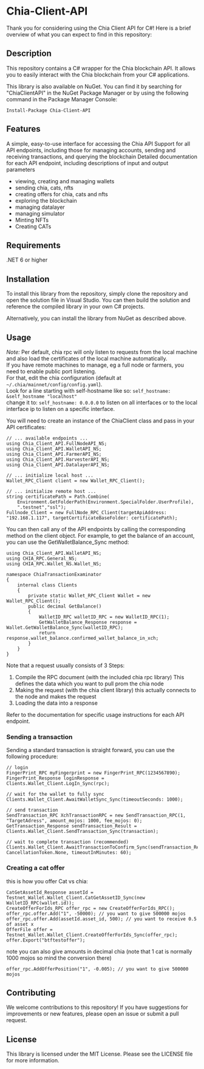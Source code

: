 # Chia-Client-API
Thank you for considering using the Chia Client API for C#! Here is a brief overview of what you can expect to find in this repository:

## Description
This repository contains a C# wrapper for the Chia blockchain API. It allows you to easily interact with the Chia blockchain from your C# applications.

This library is also available on NuGet. You can find it by searching for "ChiaClientAPI" in the NuGet Package Manager or by using the following command in the Package Manager Console:
```
Install-Package Chia-Client-API
```
## Features
A simple, easy-to-use interface for accessing the Chia API
Support for all API endpoints, including those for managing accounts, sending and receiving transactions, and querying the blockchain
Detailed documentation for each API endpoint, including descriptions of input and output parameters
- viewing, creating and managing wallets
- sending chia, cats, nfts
- creating offers for chia, cats and nfts
- exploring the blockchain
- managing datalayer
- managing simulator
- Minting NFTs
- Creating CATs

## Requirements
.NET 6 or higher
## Installation
To install this library from the repository, simply clone the repository and open the solution file in Visual Studio. You can then build the solution and reference the compiled library in your own C# projects.

Alternatively, you can install the library from NuGet as described above.

## Usage
*Note:* Per default, chia rpc will only listen to requests from the local machine and also load the certificates of the local machine automatically.  
If you have remote machines to manage, eg a full node or farmers, you need to enable public port listening.  
For that, edit the chia configuration (default at `~/.chia/mainnet/config/config.yaml`).  
Look for a line starting with self-hostname like so: `self_hostname: &self_hostname "localhost"`   
change it to: `self_hostname: 0.0.0.0` to listen on all interfaces or to the local interface ip to listen on a specific interface.  

You will need to create an instance of the ChiaClient class and pass in your API certificates:
```
// ... available endpoints ...
using Chia_Client_API.FullNodeAPI_NS;
using Chia_Client_API.WalletAPI_NS;
using Chia_Client_API.FarmerAPI_NS;
using Chia_Client_API.HarvesterAPI_NS;
using Chia_Client_API.DatalayerAPI_NS;

// ... initialize local host ...
Wallet_RPC_Client client = new Wallet_RPC_Client();

// ... initialize remote host ...
string certificatePath = Path.Combine(
    Environment.GetFolderPath(Environment.SpecialFolder.UserProfile),
    ".testnet","ssl");
Fullnode_Client = new FullNode_RPC_Client(targetApiAddress: "192.168.1.117", targetCertificateBaseFolder: certificatePath);
```

You can then call any of the API endpoints by calling the corresponding method on the client object. For example, to get the balance of an account, you can use the GetWalletBalance_Sync method:
```
using Chia_Client_API.WalletAPI_NS;
using CHIA_RPC.General_NS;
using CHIA_RPC.Wallet_NS.Wallet_NS;

namespace ChiaTransactionExaminator
{
    internal class Clients
    {
        private static Wallet_RPC_Client Wallet = new Wallet_RPC_Client();
        public decimal GetBalance()
        {
            WalletID_RPC walletID_RPC = new WalletID_RPC(1);
            GetWalletBalance_Response response = Wallet.GetWalletBalance_Sync(walletID_RPC);
            return response.wallet_balance.confirmed_wallet_balance_in_xch;
        }
    }
}
```
Note that a request usually consists of 3 Steps:
1. Compile the RPC document (with the included chia rpc library)
This defines the data which you want to pull prom the chia node
2. Making the request (with the chia client library)
this actually connects to the node and makes the request
3. Loading the data into a response

Refer to the documentation for specific usage instructions for each API endpoint.

### Sending a transaction
Sending a standard transaction is straight forward, you can use the following procedure:
```
// login
FingerPrint_RPC myFingerprint = new FingerPrint_RPC(1234567890);
FingerPrint_Response loginResponse = Clients.Wallet_Client.LogIn_Sync(rpc);

// wait for the wallet to fully sync
Clients.Wallet_Client.AwaitWalletSync_Sync(timeoutSeconds: 1000);

// send transaction
SendTransaction_RPC XchTransactionRPC = new SendTransaction_RPC(1, "TargetAdress", amount_mojos: 1000, fee_mojos: 0);
GetTransaction_Response sendTransaction_Result = Clients.Wallet_Client.SendTransaction_Sync(transaction);

// wait to complete transaction (recommended)
Clients.Wallet_Client.AwaitTransactionToConfirm_Sync(sendTransaction_Result, CancellationToken.None, timeoutInMinutes: 60);
```

### Creating a cat offer
this is how you offer Cat vs chia:
```
CatGetAssetId_Response assetId = Testnet_Wallet.Wallet_Client.CatGetAssetID_Sync(new WalletID_RPC(wallet.id));
CreateOfferForIds_RPC offer_rpc = new CreateOfferForIds_RPC();
offer_rpc.offer.Add("1", -50000); // you want to give 500000 mojos
offer_rpc.offer.Add(assetId.asset_id, 500); // you want to receive 0.5 of asset x
OfferFile offer = Testnet_Wallet.Wallet_Client.CreateOfferForIds_Sync(offer_rpc);
offer.Export("btftestoffer");
```

note you can also give amounts in decimal chia (note that 1 cat is normally 1000 mojos so mind the conversion there)
```
offer_rpc.AddOfferPosition("1", -0.005); // you want to give 500000 mojos
```

## Contributing
We welcome contributions to this repository! If you have suggestions for improvements or new features, please open an issue or submit a pull request.

## License
This library is licensed under the MIT License. Please see the LICENSE file for more information.
